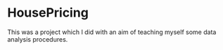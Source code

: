 # HousePricing

This was a project which I did with an aim of teaching myself some data analysis procedures.
